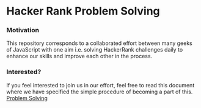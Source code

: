 # Hacker Rank Problem Solving


### Motivation
This repository corresponds to a collaborated effort between many geeks of JavaScript with one aim i.e. solving HackerRank challenges daily to enhance our skills and improve each other in the process.

### Interested?
If you feel interested to join us in our effort, feel free to read this document where we have specified the simple procedure of becoming a part of this.
[Problem Solving](https://docs.google.com/spreadsheets/d/1-5KjfTaPoLI820VJH81LjDL7MC5rIM0tsZ2PMgBb-S8/edit#gid=0)
